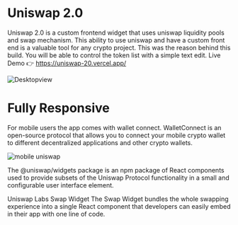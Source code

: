 # Uniswap 2.0

Uniswap 2.0 is a custom frontend widget that uses uniswap liquidity pools and swap mechanism. This ability to use uniswap and have a custom front end is a valuable tool for any crypto project. This was the reason behind this build. You will be able to control the token list with a simple text edit.
Live Demo 👉 https://uniswap-20.vercel.app/

![Desktopview](https://user-images.githubusercontent.com/114783191/222844514-c30b25fc-c0cc-4329-a0a0-70665d499979.JPG)

# Fully Responsive

For mobile users the app comes with wallet connect. WalletConnect is an open-source protocol that allows you to connect your mobile crypto wallet to different decentralized applications and other crypto wallets.

![mobile uniswap](https://user-images.githubusercontent.com/114783191/222844521-46934a55-ffed-41fa-9fcd-d487c6cca58a.JPG)


The @uniswap/widgets package is an npm package of React components used to provide subsets of the Uniswap Protocol functionality in a small and configurable user interface element.

Uniswap Labs Swap Widget
The Swap Widget bundles the whole swapping experience into a single React component that developers can easily embed in their app with one line of code.
